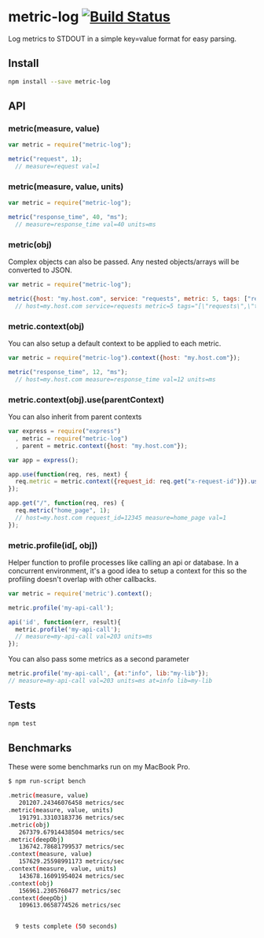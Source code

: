 metric-log [![Build Status](https://travis-ci.org/CamShaft/metric-log.png?branch=master)](https://travis-ci.org/CamShaft/metric-log)
==========

Log metrics to STDOUT in a simple key=value format for easy parsing.

Install
-------

```sh
npm install --save metric-log
```

API
-----

### metric(measure, value)

```js
var metric = require("metric-log");

metric("request", 1);
  // measure=request val=1
```

### metric(measure, value, units)

```js
var metric = require("metric-log");

metric("response_time", 40, "ms");
  // measure=response_time val=40 units=ms
```

### metric(obj)

Complex objects can also be passed. Any nested objects/arrays will be converted to JSON.

```js
var metric = require("metric-log");

metric({host: "my.host.com", service: "requests", metric: 5, tags: ["requests", "testing"]});
  // host=my.host.com service=requests metric=5 tags="[\"requests\",\"testing\"]"
```

### metric.context(obj)

You can also setup a default context to be applied to each metric.

```js
var metric = require("metric-log").context({host: "my.host.com"});

metric("response_time", 12, "ms");
  // host=my.host.com measure=response_time val=12 units=ms
```

### metric.context(obj).use(parentContext)

You can also inherit from parent contexts

```js
var express = require("express")
  , metric = require("metric-log")
  , parent = metric.context({host: "my.host.com"});

var app = express();

app.use(function(req, res, next) {
  req.metric = metric.context({request_id: req.get("x-request-id")}).use(parent);
});

app.get("/", function(req, res) {
  req.metric("home_page", 1);
  // host=my.host.com request_id=12345 measure=home_page val=1
});
```

### metric.profile(id[, obj])

Helper function to profile processes like calling an api or database. In a concurrent environment, it's a good idea to setup a context for this so the profiling doesn't overlap with other callbacks.

```js
var metric = require('metric').context();

metric.profile('my-api-call');

api('id', function(err, result){
  metric.profile('my-api-call');
  // measure=my-api-call val=203 units=ms
});
```

You can also pass some metrics as a second parameter

```js
metric.profile('my-api-call', {at:"info", lib:"my-lib"});
// measure=my-api-call val=203 units=ms at=info lib=my-lib
```

Tests
-----

```sh
npm test
```

Benchmarks
----------

These were some benchmarks run on my MacBook Pro.

```sh
$ npm run-script bench

․metric(measure, value) 
   201207.24346076458 metrics/sec
․metric(measure, value, units) 
   191791.33103183736 metrics/sec
․metric(obj) 
   267379.67914438504 metrics/sec
․metric(deepObj) 
   136742.78681799537 metrics/sec
․context(measure, value) 
   157629.25598991173 metrics/sec
․context(measure, value, units) 
   143678.16091954024 metrics/sec
․context(obj) 
   156961.2305760477 metrics/sec
․context(deepObj) 
   109613.0658774526 metrics/sec


  9 tests complete (50 seconds)
```
